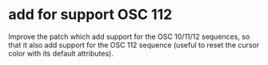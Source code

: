 # add for support OSC 112

Improve the patch which  add support for the OSC 10/11/12  sequences, so that it
also add support for the OSC 112 sequence (useful to reset the cursor color with
its default attributes).
